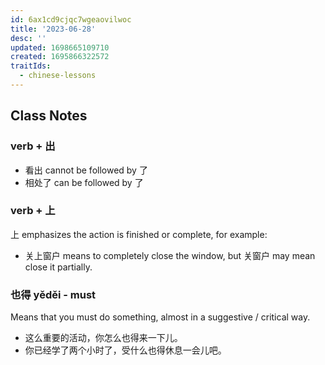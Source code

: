 ```yaml
---
id: 6ax1cd9cjqc7wgeaovilwoc
title: '2023-06-28'
desc: ''
updated: 1698665109710
created: 1695866322572
traitIds:
  - chinese-lessons
---
```


## Class Notes

### verb + 出

- 看出 cannot be followed by 了
- 相处了 can be followed by 了

### verb + 上

上 emphasizes the action is finished or complete, for example:

- 关上窗户 means to completely close the window, but 关窗户 may mean close it partially.

### 也得 yěděi - must

Means that you must do something, almost in a suggestive / critical way.

- 这么重要的活动，你怎么也得来一下儿。
- 你已经学了两个小时了，受什么也得休息一会儿吧。